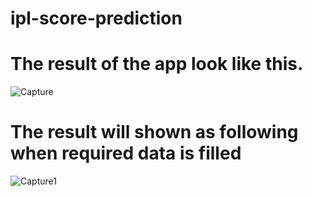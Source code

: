 # ipl-score-prediction
# The result of the app look like this.
![Capture](https://user-images.githubusercontent.com/51202726/126860554-3b922ed1-cd27-42ab-adb6-2d7dc38b72c7.JPG)

# The result will shown as following when required data is filled

![Capture1](https://user-images.githubusercontent.com/51202726/126860609-9e141e9d-251d-4c4a-b2ba-f52b8424f51f.JPG)




